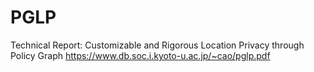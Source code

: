 # PGLP

Technical Report: Customizable and Rigorous Location Privacy through Policy Graph
https://www.db.soc.i.kyoto-u.ac.jp/~cao/pglp.pdf

